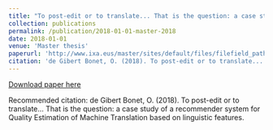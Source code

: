 ```yaml
---
title: "To post-edit or to translate... That is the question: a case study of a recommender system for Quality Estimation of Machine Translation based on linguistic features"
collection: publications
permalink: /publication/2018-01-01-master-2018
date: 2018-01-01
venue: 'Master thesis'
paperurl: 'http://www.ixa.eus/master/sites/default/files/filefield_paths/2059/TFM_Ona_de_Gilbert.pdf'
citation: 'de Gibert Bonet, O. (2018). To post-edit or to translate... That is the question: a case study of a recommender system for Quality Estimation of Machine Translation based on linguistic features.'
---
```


<a href='http://www.ixa.eus/master/sites/default/files/filefield_paths/2059/TFM_Ona_de_Gilbert.pdf'>Download paper here</a>

Recommended citation: de Gibert Bonet, O. (2018). To post-edit or to translate... That is the question: a case study of a recommender system for Quality Estimation of Machine Translation based on linguistic features.